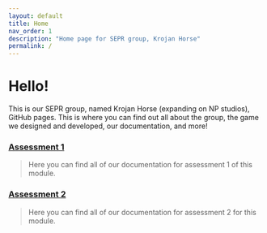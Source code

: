```yaml
---
layout: default
title: Home
nav_order: 1
description: "Home page for SEPR group, Krojan Horse"
permalink: /
---
```

# Hello! 
This is our SEPR group, named Krojan Horse (expanding on NP studios), GitHub pages. This is where you can find out all about the group, the game we designed and developed, our documentation, and more!

### [Assessment 1](./assessments/#assessment-1)
> Here you can find all of our documentation for assessment 1 of this module. 


### [Assessment 2](./assessments/#assessment-2)
> Here you can find all of our documentation for assessment 2 for this module. 

